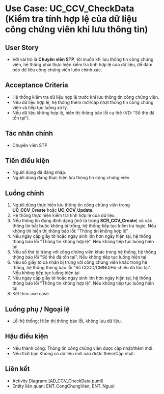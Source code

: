 # Use Case: UC_CCV_CheckData (Kiểm tra tính hợp lệ của dữ liệu công chứng viên khi lưu thông tin)

## User Story
- Với vai trò là **Chuyên viên STP**, tôi muốn khi lưu thông tin công chứng viên, hệ thống phải thực hiện kiểm tra tính hợp lệ của dữ liệu, để đảm bảo dữ liệu công chứng viên luôn chính xác.

## Acceptance Criteria
- Hệ thống kiểm tra dữ liệu hợp lệ trước khi lưu thông tin công chứng viên.
- Nếu dữ liệu hợp lệ, hệ thống thêm mới/cập nhật thông tin công chứng viên và tiếp tục luồng xử lý.
- Nếu dữ liệu không hợp lệ, hiển thị thông báo lỗi cụ thể (VD: "Số thẻ đã tồn tại").

## Tác nhân chính
- Chuyên viên STP

## Tiền điều kiện
- Người dùng đã đăng nhập.
- Người dùng đang thực hiện lưu thông tin công chứng viên.

## Luồng chính
1. Người dùng thực hiện lưu thông tin công chứng viên trong **UC_CCV_Create** hoặc **UC_CCV_Update**.
2. Hệ thống thực hiện kiểm tra tính hợp lệ của dữ liệu
3. Nếu thông tin đúng định dạng (mô tả trong **SCR_CCV_Create**) và các thông tin bắt buộc không bị trống, hệ thống tiếp tục kiểm tra logic. Nếu không thì hiển thị thông báo lỗi: "Thông tin không hợp lệ"
4. Nếu ngày cấp giấy tờ hoặc ngày sinh lớn hơn ngày hiện tại, hệ thống thông báo lỗi "Thông tin không hợp lệ". Nếu không tiếp tục luồng hiện tại
5. Nếu số thẻ bị trùng với công chứng viên khác trong hệ thống, hệ thống thông báo lỗi "Số thẻ đã tồn tại". Nếu không tiếp tục luồng hiện tại
6. Nếu số giấy tờ cá nhân bị trùng với công chứng viên khác trong hệ thống, hệ thống thông báo lỗi "Số CCCD/CMND/Hộ chiếu đã tồn tại". Nếu không tiếp tục luồng hiện tại
7. Nếu ngày cấp giấy tờ hoặc ngày sinh lớn hơn ngày hiện tại, hệ thống thông báo lỗi "Thông tin không hợp lệ". Nếu không tiếp tục luồng hiện tại
8. Kết thúc use case.

## Luồng phụ / Ngoại lệ
- Lỗi hệ thống: Hiển thị thông báo lỗi, không lưu dữ liệu.

## Hậu điều kiện
- Nếu thành công: Thông tin công chứng viên được cập nhật/thêm mới.
- Nếu thất bại: Không có dữ liệu mới nào được thêm/Cập nhật.

## Liên kết
- Activity Diagram: [AD_CCV_CheckData.puml]
- Entity liên quan: ENT_CongChungVien, ENT_Nguoi
